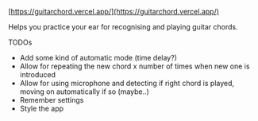 [https://guitarchord.vercel.app/](https://guitarchord.vercel.app/)

Helps you practice your ear for recognising and playing guitar chords.

TODOs

- Add some kind of automatic mode (time delay?)
- Allow for repeating the new chord x number of times when new one is introduced
- Allow for using microphone and detecting if right chord is played, moving on automatically if so (maybe..)
- Remember settings
- Style the app
